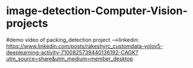 # image-detection-Computer-Vision-projects
#demo video of packing_detection project -->linkedin: https://www.linkedin.com/posts/rakeshyrc_customdata-yolov5-deeplearning-activity-7100825739440136192-CAGK?utm_source=share&utm_medium=member_desktop
